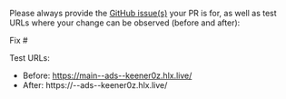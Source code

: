 Please always provide the [GitHub issue(s)](../issues) your PR is for, as well as test URLs where your change can be observed (before and after):

Fix #<gh-issue-id>

Test URLs:
- Before: https://main--ads--keener0z.hlx.live/
- After: https://<branch>--ads--keener0z.hlx.live/
